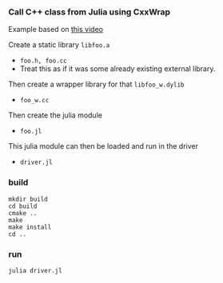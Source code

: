### Call C++ class from Julia using CxxWrap
Example based on [this video](https://youtu.be/u7IaXwKSUU0?t=120)

Create a static library ```libfoo.a```
* ```foo.h, foo.cc```
* Treat this as if it was some already existing external library.

Then create a wrapper library for that ```libfoo_w.dylib```
* ```foo_w.cc```

Then create the julia module
* ```foo.jl```

This julia module can then be loaded and run in the driver
* ```driver.jl```

### build
```
mkdir build
cd build
cmake ..
make
make install
cd ..
```

### run
```
julia driver.jl
```
